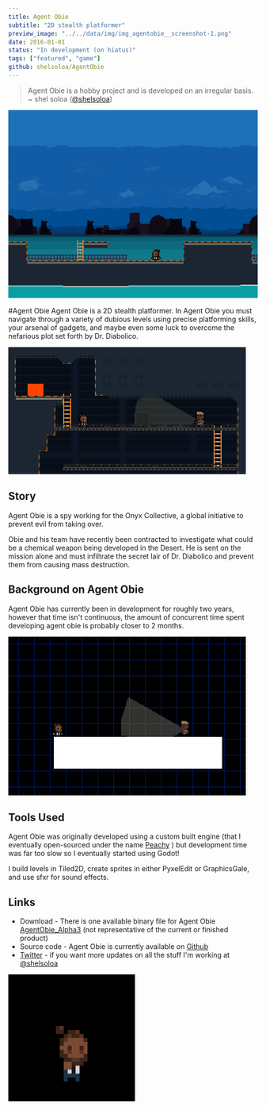 ```yaml
---
title: Agent Obie
subtitle: "2D stealth platformer"
preview_image: "../../data/img/img_agentobie__screenshot-1.png"
date: 2016-01-01
status: "In development (on hiatus)"
tags: ["featured", "game"]
github: shelsoloa/AgentObie
---
```


> Agent Obie is a hobby project and is developed on an irregular basis.
> ~ shel soloa ([@shelsoloa](http://twitter.com/shelsoloa))

![](../../data/img/img_agentobie__screenshot-1.png)

#Agent Obie
Agent Obie is a 2D stealth platformer. In Agent Obie you must navigate through a variety of dubious levels using precise platforming skills, your arsenal of gadgets, and maybe even some luck to overcome the nefarious plot set forth by Dr. Diabolico.

![](../../data/img/img_agentobie__gameplay.gif)

## Story
Agent Obie is a spy working for the Onyx Collective, a global initiative to prevent evil from taking over.

Obie and his team have recently been contracted to investigate what could be a chemical weapon being developed in the Desert. He is sent on the mission alone and must infiltrate the secret lair of Dr. Diabolico and prevent them from causing mass destruction.


## Background on Agent Obie
Agent Obie has currently been in development for roughly two years, however that time isn't continuous, the amount of concurrent time spent developing agent obie is probably closer to 2 months.

![](../../data/img/img_agentobie__gameplay-2.gif)


## Tools Used
Agent Obie was originally developed using a custom built engine (that I eventually open-sourced under the name [Peachy](/projects/peachy "Peachy Project Page") ) but development time was far too slow so I eventually started using Godot!

I build levels in Tiled2D, create sprites in either PyxelEdit or GraphicsGale, and use sfxr for sound effects.

## Links
 - Download - There is one available binary file for Agent Obie [AgentObie_Alpha3]() (not representative of the current or finished product)
 - Source code - Agent Obie is currently available on [Github](http://github.com/shelsoloa/agentobie)
 - [Twitter](http://twitter.com/shelsoloa) - if you want more updates on all the stuff I'm working at [@shelsoloa](http://twitter.com/shelsoloa)

 ![](../../data/img/img_agentobie__run.gif)